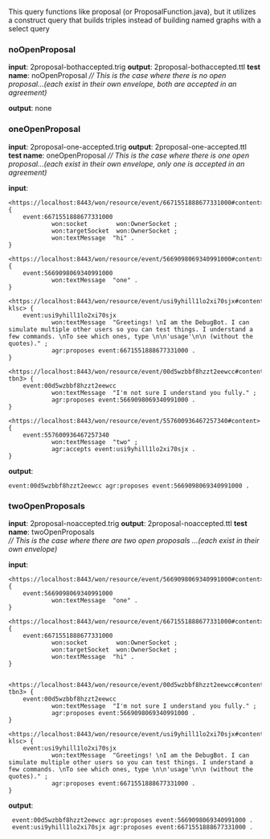  This query functions like proposal (or ProposalFunction.java), but it utilizes a construct query that builds
 triples instead of building named graphs with a select query
 
### noOpenProposal
**input**: 2proposal-bothaccepted.trig
**output**: 2proposal-bothaccepted.ttl
**test name**: noOpenProposal
*// This is the case where there is no open proposal...(each exist in their own envelope, both are accepted in an agreement)*
 
 **output**: none
 
### oneOpenProposal
**input**: 2proposal-one-accepted.trig
**output**: 2proposal-one-accepted.ttl
**test name**:  oneOpenProposal
*// This is the case where there is one open proposal...(each exist in their own envelope, only one is accepted in an agreement)*

**input**:

```
<https://localhost:8443/won/resource/event/6671551888677331000#content> {
    event:6671551888677331000
            won:socket        won:OwnerSocket ;
            won:targetSocket  won:OwnerSocket ;
            won:textMessage  "hi" .
}

<https://localhost:8443/won/resource/event/5669098069340991000#content> {
    event:5669098069340991000
            won:textMessage  "one" .
}

<https://localhost:8443/won/resource/event/usi9yhill1lo2xi70sjx#content-klsc> {
    event:usi9yhill1lo2xi70sjx
            won:textMessage  "Greetings! \nI am the DebugBot. I can simulate multiple other users so you can test things. I understand a few commands. \nTo see which ones, type \n\n'usage'\n\n (without the quotes)." ;
            agr:proposes event:6671551888677331000 .
}

<https://localhost:8443/won/resource/event/00d5wzbbf8hzzt2eewcc#content-tbn3> {
    event:00d5wzbbf8hzzt2eewcc
            won:textMessage  "I'm not sure I understand you fully." ;
            agr:proposes event:5669098069340991000 .
}

<https://localhost:8443/won/resource/event/557600936467257340#content> {
    event:557600936467257340
            won:textMessage  "two" ;
            agr:accepts event:usi9yhill1lo2xi70sjx .
}
```

**output**:  

 ```
 event:00d5wzbbf8hzzt2eewcc agr:proposes event:5669098069340991000 .
 ```


### twoOpenProposals
**input**: 2proposal-noaccepted.trig
**output**: 2proposal-noaccepted.ttl
**test name**: twoOpenProposals   
*// This is the case where there are two open proposals ...(each exist in their own envelope)*

**input**:

```
<https://localhost:8443/won/resource/event/5669098069340991000#content> {
    event:5669098069340991000
            won:textMessage  "one" .
}

<https://localhost:8443/won/resource/event/6671551888677331000#content> {
    event:6671551888677331000
            won:socket        won:OwnerSocket ;
            won:targetSocket  won:OwnerSocket ;
            won:textMessage  "hi" .
}


<https://localhost:8443/won/resource/event/00d5wzbbf8hzzt2eewcc#content-tbn3> {
    event:00d5wzbbf8hzzt2eewcc
            won:textMessage  "I'm not sure I understand you fully." ;
            agr:proposes event:5669098069340991000 .
}

<https://localhost:8443/won/resource/event/usi9yhill1lo2xi70sjx#content-klsc> {
    event:usi9yhill1lo2xi70sjx
            won:textMessage  "Greetings! \nI am the DebugBot. I can simulate multiple other users so you can test things. I understand a few commands. \nTo see which ones, type \n\n'usage'\n\n (without the quotes)." ;
            agr:proposes event:6671551888677331000 .
}
```

**output**: 

```
 event:00d5wzbbf8hzzt2eewcc agr:proposes event:5669098069340991000 .
 event:usi9yhill1lo2xi70sjx agr:proposes event:6671551888677331000 .
```